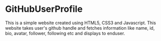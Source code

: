 # GitHubUserProfile
This is a simple website created using HTML5, CSS3 and Javascript. This website takes user's github handle and fetches information like name, id, bio, avatar, follower, following etc and displays to enduser.
